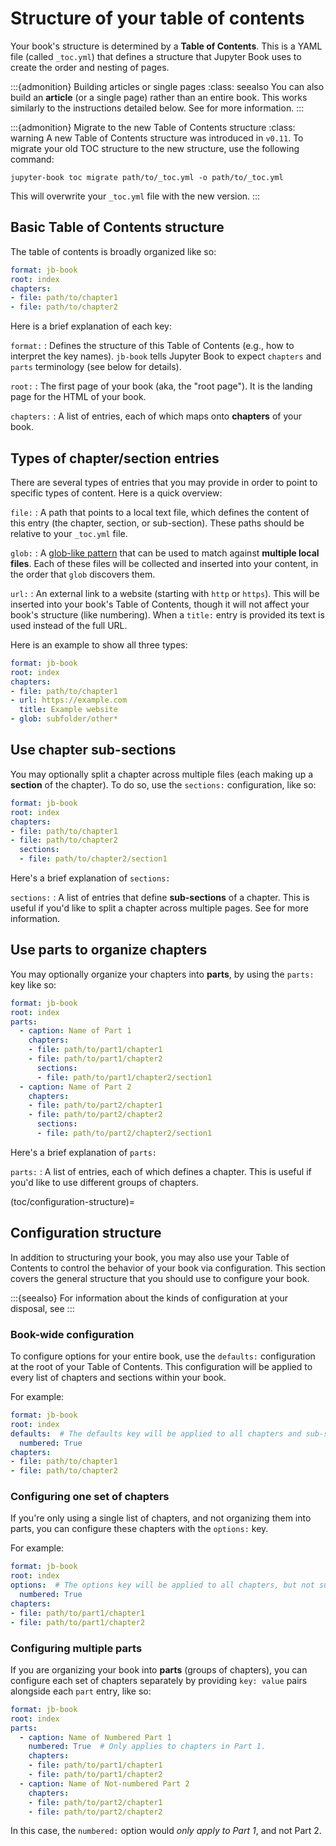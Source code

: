 # Structure of your table of contents

Your book's structure is determined by a **Table of Contents**.
This is a YAML file (called `_toc.yml`) that defines a structure that Jupyter Book uses to create the order and nesting of pages.

:::{admonition} Building articles or single pages
:class: seealso
You can also build an **article** (or a single page) rather than an entire book.
This works similarly to the instructions detailed below.
See [](../basics/page.md) for more information.
:::

:::{admonition} Migrate to the new Table of Contents structure
:class: warning
A new Table of Contents structure was introduced in `v0.11`.
To migrate your old TOC structure to the new structure, use the following command:

```shell
jupyter-book toc migrate path/to/_toc.yml -o path/to/_toc.yml
```

This will overwrite your `_toc.yml` file with the new version.
:::

## Basic Table of Contents structure

The table of contents is broadly organized like so:

```yaml
format: jb-book
root: index
chapters:
- file: path/to/chapter1
- file: path/to/chapter2
```

Here is a brief explanation of each key:

`format:`
: Defines the structure of this Table of Contents (e.g., how to interpret the key names). `jb-book` tells Jupyter Book to expect `chapters` and `parts` terminology (see below for details).

`root:`
: The first page of your book (aka, the "root page").
  It is the landing page for the HTML of your book.

`chapters:`
: A list of entries, each of which maps onto **chapters** of your book.

## Types of chapter/section entries

There are several types of entries that you may provide in order to point to specific types of content.
Here is a quick overview:

`file:`
: A path that points to a local text file, which defines the content of this entry (the chapter, section, or sub-section).
  These paths should be relative to your `_toc.yml` file.

`glob:`
: A [glob-like pattern](https://docs.python.org/3/library/glob.html) that can be used to match against **multiple local files**.
  Each of these files will be collected and inserted into your content, in the order that `glob` discovers them.

`url:`
: An external link to a website (starting with `http` or `https`).
  This will be inserted into your book's Table of Contents, though it will not affect your book's structure (like numbering).
  When a `title:` entry is provided its text is used instead of the full URL.
  
Here is an example to show all three types:

```yaml
format: jb-book
root: index
chapters:
- file: path/to/chapter1
- url: https://example.com
  title: Example website
- glob: subfolder/other*
```

## Use chapter sub-sections

You may optionally split a chapter across multiple files (each making up a **section** of the chapter).
To do so, use the `sections:` configuration, like so:

```yaml
format: jb-book
root: index
chapters:
- file: path/to/chapter1
- file: path/to/chapter2
  sections:
  - file: path/to/chapter2/section1
```

Here's a brief explanation of `sections:`

`sections:`
: A list of entries that define **sub-sections** of a chapter.
  This is useful if you'd like to split a chapter across multiple pages.
  See [](toc/structure) for more information.

## Use parts to organize chapters

You may optionally organize your chapters into **parts**, by using the `parts:` key like so:

```yaml
format: jb-book
root: index
parts:
  - caption: Name of Part 1
    chapters:
    - file: path/to/part1/chapter1
    - file: path/to/part1/chapter2
      sections:
      - file: path/to/part1/chapter2/section1
  - caption: Name of Part 2
    chapters:
    - file: path/to/part2/chapter1
    - file: path/to/part2/chapter2
      sections:
      - file: path/to/part2/chapter2/section1
```

Here's a brief explanation of `parts:`

`parts:`
: A list of entries, each of which defines a chapter.
  This is useful if you'd like to use different groups of chapters.

(toc/configuration-structure)=
## Configuration structure

In addition to structuring your book, you may also use your Table of Contents to control the behavior of your book via configuration.
This section covers the general structure that you should use to configure your book.

:::{seealso}
For information about the kinds of configuration at your disposal, see [](structure/configure)
:::

### Book-wide configuration

To configure options for your entire book, use the `defaults:` configuration at the root of your Table of Contents.
This configuration will be applied to every list of chapters and sections within your book.

For example:

```yaml
format: jb-book
root: index
defaults:  # The defaults key will be applied to all chapters and sub-sections
  numbered: True
chapters:
- file: path/to/chapter1
- file: path/to/chapter2
```

### Configuring one set of chapters

If you're only using a single list of chapters, and not organizing them into parts, you can configure these chapters with the `options:` key.

For example:

```yaml
format: jb-book
root: index
options:  # The options key will be applied to all chapters, but not sub-sections
  numbered: True
chapters:
- file: path/to/part1/chapter1
- file: path/to/part1/chapter2
```

### Configuring multiple parts

If you are organizing your book into **parts** (groups of chapters), you can configure each set of chapters separately by providing `key: value` pairs alongside each `part` entry, like so:

```yaml
format: jb-book
root: index
parts:
  - caption: Name of Numbered Part 1
    numbered: True  # Only applies to chapters in Part 1.
    chapters:
    - file: path/to/part1/chapter1
    - file: path/to/part1/chapter2
  - caption: Name of Not-numbered Part 2
    chapters:
    - file: path/to/part2/chapter1
    - file: path/to/part2/chapter2
```

In this case, the `numbered:` option would *only apply to Part 1*, and not Part 2.
